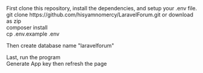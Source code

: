 <html>
First clone this repository, install the dependencies, and setup your .env file.<br>
git clone https://github.com/hisyamnomercy/LaravelForum.git or download as zip<br>
composer install<br>
cp .env.example .env

Then create database name "laravelforum"

Last, run the program <br>
   Generate App key then refresh the page
 </html>
